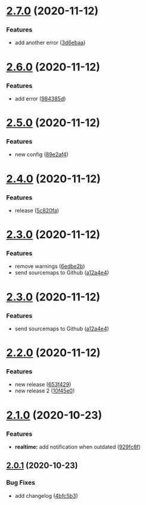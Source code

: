 # [2.7.0](https://github.com/RubenGuerrero/react-app-semantic-release/compare/v2.6.0...v2.7.0) (2020-11-12)


### Features

* add another error ([3d6ebaa](https://github.com/RubenGuerrero/react-app-semantic-release/commit/3d6ebaa56c76b9730d6983ff406b907c8b7cfd15))

# [2.6.0](https://github.com/RubenGuerrero/react-app-semantic-release/compare/v2.5.0...v2.6.0) (2020-11-12)


### Features

* add error ([984385d](https://github.com/RubenGuerrero/react-app-semantic-release/commit/984385d050ecb94e571e94a0037302d2ce3e096b))

# [2.5.0](https://github.com/RubenGuerrero/react-app-semantic-release/compare/v2.4.0...v2.5.0) (2020-11-12)


### Features

* new config ([89e2af4](https://github.com/RubenGuerrero/react-app-semantic-release/commit/89e2af4b64806a90347993afadf4a6196c642812))

# [2.4.0](https://github.com/RubenGuerrero/react-app-semantic-release/compare/v2.3.0...v2.4.0) (2020-11-12)


### Features

* release ([5c820fa](https://github.com/RubenGuerrero/react-app-semantic-release/commit/5c820fa1eeea68e2bce950af1869500c4cc01b90))

# [2.3.0](https://github.com/RubenGuerrero/react-app-semantic-release/compare/v2.2.0...v2.3.0) (2020-11-12)


### Features

* remove warnings ([6edbe2b](https://github.com/RubenGuerrero/react-app-semantic-release/commit/6edbe2b02fa0db7b1fa12ea1c6422069b6dce5d3))
* send sourcemaps to Github ([a12a4e4](https://github.com/RubenGuerrero/react-app-semantic-release/commit/a12a4e4afdd322787e3746858d7606aa038fd97e))

# [2.3.0](https://github.com/RubenGuerrero/react-app-semantic-release/compare/v2.2.0...v2.3.0) (2020-11-12)


### Features

* send sourcemaps to Github ([a12a4e4](https://github.com/RubenGuerrero/react-app-semantic-release/commit/a12a4e4afdd322787e3746858d7606aa038fd97e))

# [2.2.0](https://github.com/RubenGuerrero/react-app-semantic-release/compare/v2.1.0...v2.2.0) (2020-11-12)


### Features

* new release ([653f429](https://github.com/RubenGuerrero/react-app-semantic-release/commit/653f4290985b7dd737bf3ccc02bf0085c385b80d))
* new release 2 ([10f45e0](https://github.com/RubenGuerrero/react-app-semantic-release/commit/10f45e0179344494fe066d91306fd9993cef14e9))

# [2.1.0](https://github.com/RubenGuerrero/react-app-semantic-release/compare/v2.0.1...v2.1.0) (2020-10-23)


### Features

* **realtime:** add notification when outdated ([929fc8f](https://github.com/RubenGuerrero/react-app-semantic-release/commit/929fc8f38a0ce243bf9a0656234afb1874232229))

## [2.0.1](https://github.com/RubenGuerrero/react-app-semantic-release/compare/v2.0.0...v2.0.1) (2020-10-23)


### Bug Fixes

* add changelog ([4bfc5b3](https://github.com/RubenGuerrero/react-app-semantic-release/commit/4bfc5b3202394b8700a2bd2511ca519ed78921ef))
